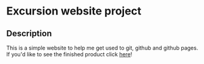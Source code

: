 # Excursion website project

## Description
This is a simple website to help me get used to git, github and github pages. If you'd like to see the finished product click [here](http://jake321southall.github.io/excursion/)!

